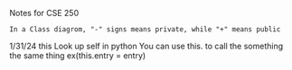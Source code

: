 Notes for CSE 250

    In a Class diagrom, "-" signs means private, while "+" means public

1/31/24
    this
    Look up self in python
    You can use this. to call the something the same thing
        ex(this.entry = entry)